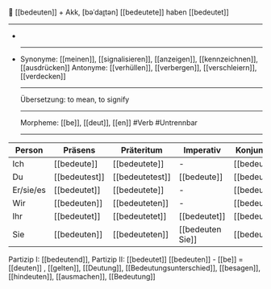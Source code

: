 📖 [[bedeuten]] + Akk, [bəˈdaɪ̯tən]
[[bedeutete]]
haben [[bedeutet]]

---

-
- ***

  Synonyme: [[meinen]], [[signalisieren]], [[anzeigen]], [[kennzeichnen]], [[ausdrücken]]
  Antonyme: [[verhüllen]], [[verbergen]], [[verschleiern]], [[verdecken]]

  ***

  Übersetzung: to mean, to signify

  ***

  Morpheme: [[be]], [[deut]], [[en]]
  #Verb #Untrennbar

  ***

| Person    | Präsens       | Präteritum      | Imperativ        | Konjunktiv I  | Konjunktiv II   |
| --------- | ------------- | --------------- | ---------------- | ------------- | --------------- |
| Ich       | [[bedeute]]   | [[bedeutete]]   | -                | [[bedeute]]   | [[bedeutete]]   |
| Du        | [[bedeutest]] | [[bedeutetest]] | [[bedeute]]      | [[bedeutest]] | [[bedeutetest]] |
| Er/sie/es | [[bedeutet]]  | [[bedeutete]]   | -                | [[bedeute]]   | [[bedeutete]]   |
| Wir       | [[bedeuten]]  | [[bedeuteten]]  | -                | [[bedeuten]]  | [[bedeuteten]]  |
| Ihr       | [[bedeutet]]  | [[bedeutetet]]  | [[bedeutet]]     | [[bedeutet]]  | [[bedeutetet]]  |
| Sie       | [[bedeuten]]  | [[bedeuteten]]  | [[bedeuten Sie]] | [[bedeuten]]  | [[bedeuteten]]  |

Partizip I: [[bedeutend]], Partizip II: [[bedeutet]]
[[bedeuten]] - [[be]] = [[deuten]]
, [[gelten]], [[Deutung]], [[Bedeutungsunterschied]], [[besagen]], [[hindeuten]], [[ausmachen]], [[Bedeutung]]

